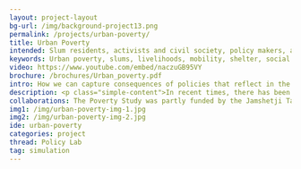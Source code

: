 ```yaml
---
layout: project-layout
bg-url: /img/background-project13.png
permalink: /projects/urban-poverty/
title: Urban Poverty
intended: Slum residents, activists and civil society, policy makers, and academia
keywords: Urban poverty, slums, livelihoods, mobility, shelter, social mobility, living wages
video: https://www.youtube.com/embed/naczuGB95VY
brochure: /brochures/Urban_poverty.pdf
intro: How we can capture consequences of policies that reflect in the long-term and understand their impact on individuals’ lives? It is this question we pursue in our research on urban poverty.
description: <p class="simple-content">In recent times, there has been a shift in conceptualising poverty in an interconnected manner, rather than in a reductive way. If poverty is a multidimensional phenomenon, what then is the nature of the relationship between poverty, income/wages, and well-being? What are the implications of such a conception of poverty, income/wages, and well-being for programmes addressing poverty?<p/><p class="simple-content">There are four challenges in understanding poverty for policymaking&#58; First, traditional approaches to understanding poverty either focus on the micro-level or on the macro-level, and there is a disjunction between these two approaches. Second, capturing the consequences of policies that reflect in the long-term and understanding their impact on individuals’ lives is not easy to model. Third, the interlinkages between various dimensions of poverty and how it changes with time is again not easy to model. Fourth, the needs and preferences of people are not included in the policymaking process.</p><p class="simple-content">In order to address these challenges, at Fields of View, we use a computational modelling approach, which combines both simulations and games. We use agent-based modeling that allows us to model micro-level behaviour and integrate it with macro-level data. In addition, the computing power available today allows us to model interlinkages between different dimensions and examine change over a period of time. As the simulation can be run for an extended period of time, it is possible to examine long-term consequences of policies at both micro-level &#40;individuals’ lives&#41; and macro-levels &#40;level of inequality&#41;.</p>
collaborations: The Poverty Study was partly funded by the Jamshetji Tata Trust and the Next Generation Infrastructure Foundation. The Poverty Study was conducted with the primary help of Mr. Issac Arul Selva, Mr. Issac Amruthraj and Mr. Vinay Sreenivasa. The report on Living Wages was carried out in collaboration with the International Institute of Information Technology, Bangalore, and was funded by the University of Amsterdam.
img1: /img/urban-poverty-img-1.jpg
img2: /img/urban-poverty-img-2.jpg
ide: urban-poverty
categories: project
thread: Policy Lab
tag: simulation
---
```

